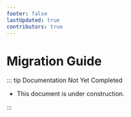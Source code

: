 ```yaml
---
footer: false
lastUpdated: true
contributors: true
---
```


# Migration Guide

::: tip Documentation Not Yet Completed

- This document is under construction.

:::